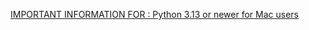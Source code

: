 [IMPORTANT INFORMATION FOR : Python 3.13 or newer for Mac users](https://docs.brew.sh/Homebrew-and-Python)